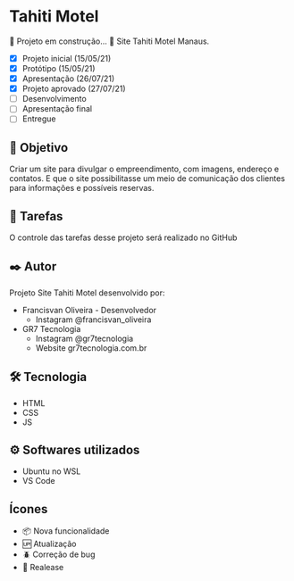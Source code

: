 # Tahiti Motel

:construction: Projeto em construção... :construction:
Site Tahiti Motel Manaus.

- [x] Projeto inicial (15/05/21)
- [x] Protótipo (15/05/21)
- [x] Apresentação (26/07/21)
- [x] Projeto aprovado (27/07/21)
- [ ] Desenvolvimento 
- [ ] Apresentação final
- [ ] Entregue

## 🚀 Objetivo

Criar um site para divulgar o empreendimento, com imagens, endereço e contatos. E que o site possibilitasse um meio de comunicação dos clientes para informações e possíveis reservas.

## :open_book: Tarefas

O controle das tarefas desse projeto será realizado no GitHub

## ✒️ Autor

Projeto Site Tahiti Motel desenvolvido por:

* Francisvan Oliveira - Desenvolvedor
    - Instagram @francisvan_oliveira
* GR7 Tecnologia
    - Instagram @gr7tecnologia
    - Website gr7tecnologia.com.br

## 🛠️ Tecnologia

* HTML
* CSS
* JS

## ⚙️ Softwares utilizados

* Ubuntu no WSL
* VS Code

## Ícones

- :package: Nova funcionalidade
- :up: Atualização
- :beetle: Correção de bug
- :checkered_flag: Realease
